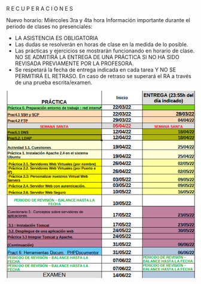 R E C U P E R A C I O N E S

Nuevo horario:  Miércoles 3ra y 4ta hora
Información importante durante el periodo de clases no presenciales:   
 - LA ASISTENCIA ES OBLIGATORIA
- Las dudas se resolverán en horas de clase en la medida de lo posible. 
-  Las prácticas y ejercicios se mostrarán funcionando en horario de clase. NO SE ADMITIRÁ LA ENTREGA DE UNA PRÁCTICA SI NO HA SIDO REVISADA PREVIAMENTE POR LA PROFESORA.
- Se respetará la fecha de entrega indicada en cada tarea Y NO SE PERMITIRÁ EL RETRASO. En caso de retraso se superará el RA a través de una prueba escrita/examen.

![image](img/DAW.png)